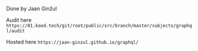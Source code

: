 Done by Jaan Ginžul

Audit here `https://01.kood.tech/git/root/public/src/branch/master/subjects/graphql/audit`

Hosted here `https://jaan-ginzul.github.io/graphql/`